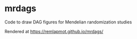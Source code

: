 # mrdags
Code to draw DAG figures for Mendelian randomization studies

Rendered at https://remlapmot.github.io/mrdags/
